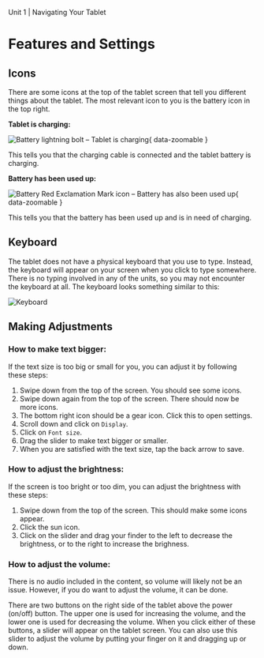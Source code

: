 Unit 1 | Navigating Your Tablet

# Features and Settings

## Icons

There are some icons at the top of the tablet screen that tell you different things about the tablet. The most relevant icon to you is the battery icon in the top right.

**Tablet is charging:**

![Battery lightning bolt – Tablet is charging](/course/1-tablet-navigation/charging-icon.png){ data-zoomable }

This tells you that the charging cable is connected and the tablet battery is charging.

**Battery has been used up:**

![Battery Red Exclamation Mark icon – Battery has also been used up](/course/1-tablet-navigation/low-battery-icon.png){ data-zoomable }

This tells you that the battery has been used up and is in need of charging.

## Keyboard

The tablet does not have a physical keyboard that you use to type. Instead, the keyboard will appear on your screen when you click to type somewhere. There is no typing involved in any of the units, so you may not encounter the keyboard at all. The keyboard looks something similar to this:

![Keyboard](/course/1-tablet-navigation/keyboard.png)

<!-- <code class="glossary-term">Shift</code> to make the letters uppercase, press again to make lowercase. -->

<!-- <figure markdown="span">
    ![Annotated screenshot of tablet keyboard - to be added.](){ width="100%" }
</figure> -->

<!-- <code class="glossary-term">Enter</code> Press Enter to move down a row in a dialog box, you can also use Enter to submit/go
somewhere else. -->

<!-- <figure markdown="span">
    ![Annotated screenshot of tablet keyboard - to be added.](){ width="100%" }
</figure> -->

<!-- <code class="glossary-term">Spacebar</code> Press the Spacebar to move over a space between your words. -->

<!-- <figure markdown="span">
    ![Annotated screenshot of tablet keyboard - to be added.](){ width="100%" }
</figure> -->

<!-- <code class="glossary-term">Backspace</code> Backspace to erase the previous letter you typed. Each click will eliminate a letter. Hold backspace bar down for fast letter deletion. -->

<!-- <figure markdown="span">
    ![Annotated screenshot of tablet keyboard - to be added.](){ width="100%" }
</figure> -->
<!--
<code class="glossary-term">?123</code> Click this box to be able to switch to the numbers/special signs keyboard, once clicked it will change to ABC, click that to change to keyboard back to the alphabet. -->

<!-- <figure markdown="span">
    ![Annotated screenshot of tablet keyboard - to be added.](){ width="100%" }
</figure> -->

<!-- <code class="glossary-term">.com</code> This is a shortcut button to allow you to quickly type in the ending of a website and save you
time. -->

<!-- <figure markdown="span">
    ![Annotated screenshot of tablet keyboard - to be added.](){ width="100%" }
</figure> -->

<!-- <code class="glossary-term">Gear icon</code> this button will take you to the tablet settings.
Voice dictation this button will listen to your voice and type what you say. -->

<!-- <figure markdown="span">
    ![Gear Icon.](../../assets/img/course/1-tablet-navigation/gear-icon.png){ width="100%" }
</figure> -->

<!-- <code class="glossary-term">Apps</code> this button will take you to the app home screen -->

<!-- <figure markdown="span">
    ![Apps icon](../../assets/img/course/1-tablet-navigation/apps-icon.png){ width="100%" }
</figure> -->

<!-- <code class="glossary-term">Notes</code> this button will take you to the notes app -->

<!-- <figure markdown="span">
    ![Notes icon](../../assets/img/course/1-tablet-navigation/notes-icon.png){ width="100%" }
</figure> -->

<!-- <code class="glossary-term">Photos</code> this button will take you to saved images on the tablet. -->

<!-- <figure markdown="span">
    ![Photos icon](../../assets/img/course/1-tablet-navigation/photos-icon.png){ width="100%" }
</figure> -->

## Making Adjustments

### How to make text bigger:

If the text size is too big or small for you, you can adjust it by following these steps:

1. Swipe down from the top of the screen. You should see some icons.
2. Swipe down again from the top of the screen. There should now be more icons.
3. The bottom right icon should be a gear icon. Click this to open settings.
4. Scroll down and click on `Display`.
5. Click on `Font size`.
6. Drag the slider to make text bigger or smaller.
7. When you are satisfied with the text size, tap the back arrow to save.

### How to adjust the brightness:

If the screen is too bright or too dim, you can adjust the brightness with these steps:

1. Swipe down from the top of the screen. This should make some icons appear.
2. Click the sun icon.
3. Click on the slider and drag your finder to the left to decrease the brightness, or to the right to increase the brighness.

### How to adjust the volume:

There is no audio included in the content, so volume will likely not be an issue. However, if you do want to adjust the volume, it can be done.

There are two buttons on the right side of the tablet above the power (on/off) button. The upper one is used for increasing the volume, and the lower one is used for decreasing the volume. When you click either of these buttons, a slider will appear on the tablet screen. You can also use this slider to adjust the volume by putting your finger on it and dragging up or down.
